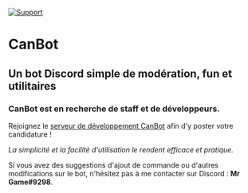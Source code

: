 [![Support](https://discordapp.com/api/guilds/147698382092238848/widget.png?style=shield)](https://discordapp.com/invite/GungVQZ)
# CanBot

## Un bot Discord simple de modération, fun et utilitaires

### CanBot est en recherche de staff et de développeurs.
Rejoignez le [serveur de développement CanBot](https://invite.gg/canbotsupport) afin d'y poster votre candidature !

*La simplicité et la facilité d'utilisation le rendent efficace et pratique.*

Si vous avez des suggestions d'ajout de commande ou d'autres modifications sur le bot, n'hésitez pas à me contacter sur Discord : **Mr Game#9298**.
